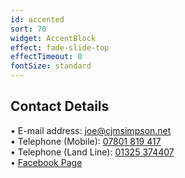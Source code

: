 ```yaml
---
id: accented
sort: 70
widget: AccentBlock
effect: fade-slide-top
effectTimeout: 0
fontSize: standard
---
```

## Contact Details

&bull; E-mail address: <a href="mailto:joe@cjmsimpson.net">joe@cjmsimpson.net</a>
 <br />
&bull; Telephone (Mobile): <a href="tel:07801819417">07801 819 417</a>
 <br />
&bull; Telephone (Land Line): <a href="tel:01325374407">01325 374407</a> <br />
&bull; <a href="https://www.facebook.com/Joes-Gardening-Services-1303035166435915/">Facebook Page</a><br />
